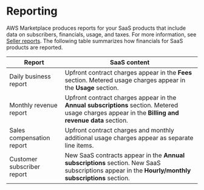 # Reporting<a name="saas-reporting"></a>

AWS Marketplace produces reports for your SaaS products that include data on subscribers, financials, usage, and taxes\. For more information, see [Seller reports](Reporting.md)\. The following table summarizes how financials for SaaS products are reported\.


| Report | SaaS content | 
| --- | --- | 
| Daily business report |   Upfront contract charges appear in the **Fees** section\.  Metered usage charges appear in the **Usage** section\.  | 
| Monthly revenue report |   Upfront contract charges appear in the **Annual subscriptions** section\.   Metered usage charges appear in the **Billing and revenue data** section\. | 
| Sales compensation report |   Upfront contract charges and monthly additional usage charges appear as separate line items\.  | 
| Customer subscriber report |   New SaaS contracts appear in the **Annual subscriptions** section\.   New SaaS subscriptions appear in the **Hourly/monthly subscriptions** section\.  | 